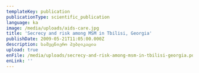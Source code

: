 ```yaml
---
templateKey: publication
publicationType: scientific_publication
language: ka
image: /media/uploads/aids-care.jpg
title: 'Secrecy and risk among MSM in Tbilisi, Georgia'
publishDate: 2009-05-21T11:05:00.000Z
description: სამეცნიერო პუბლიკაცია
upload: true
enFile: /media/uploads/secrecy-and-risk-among-msm-in-tbilisi-georgia.pdf
enLink: ''
---
```


